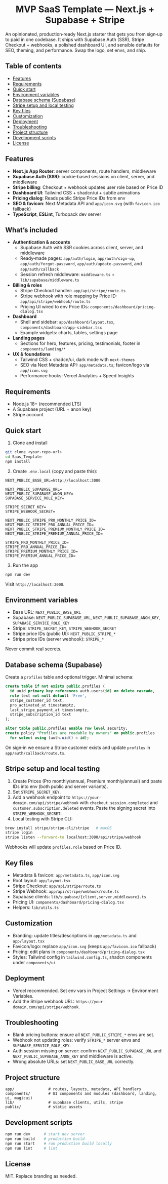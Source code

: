 <h1 align="center">MVP SaaS Template — Next.js + Supabase + Stripe</h1>

An opinionated, production‑ready Next.js starter that gets you from sign‑up to paid in one codebase. It ships with Supabase Auth (SSR), Stripe Checkout + webhooks, a polished dashboard UI, and sensible defaults for SEO, theming, and performance. Swap the logo, set envs, and ship.

## Table of contents

- [Features](#features)
- [Requirements](#requirements)
- [Quick start](#quick-start)
- [Environment variables](#environment-variables)
- [Database schema (Supabase)](#database-schema-supabase)
- [Stripe setup and local testing](#stripe-setup-and-local-testing)
- [Key files](#key-files)
- [Customization](#customization)
- [Deployment](#deployment)
- [Troubleshooting](#troubleshooting)
- [Project structure](#project-structure)
- [Development scripts](#development-scripts)
- [License](#license)

## Features

- **Next.js App Router**: server components, route handlers, middleware
- **Supabase Auth (SSR)**: cookie‑based sessions on client, server, and middleware
- **Stripe billing**: Checkout + webhook updates user role based on Price ID
- **Dashboard UI**: Tailwind CSS + shadcn/ui + subtle animations
- **Pricing dialog**: Reads public Stripe Price IDs from env
- **SEO & favicon**: Next Metadata API and `app/icon.svg` (with `favicon.ico` fallback)
- **TypeScript**, **ESLint**, Turbopack dev server

## What’s included

- **Authentication & accounts**
  - Supabase Auth with SSR cookies across client, server, and middleware
  - Ready‑made pages: `app/auth/login`, `app/auth/sign-up`, `app/auth/forgot-password`, `app/auth/update-password`, and `app/auth/callback`
  - Session refresh middleware: `middleware.ts` + `lib/supabase/middleware.ts`
- **Billing & roles**
  - Stripe Checkout handler: `app/api/stripe/route.ts`
  - Stripe webhook with role mapping by Price ID: `app/api/stripe/webhook/route.ts`
  - Pricing UI wired to env Price IDs: `components/dashboard/pricing-dialog.tsx`
- **Dashboard**
  - Shell and sidebar: `app/dashboard/layout.tsx`, `components/dashboard/app-sidebar.tsx`
  - Example widgets: charts, tables, settings page
- **Landing pages**
  - Sections for hero, features, pricing, testimonials, footer in `components/landing/*`
- **UX & foundations**
  - Tailwind CSS + shadcn/ui, dark mode with `next-themes`
  - SEO via Next Metadata API: `app/metadata.ts`; favicon/logo via `app/icon.svg`
  - Performance hooks: Vercel Analytics + Speed Insights

## Requirements

- Node.js 18+ (recommended LTS)
- A Supabase project (URL + anon key)
- Stripe account

## Quick start

1) Clone and install

```bash
git clone <your-repo-url>
cd Saas_Template
npm install
```

2) Create `.env.local` (copy and paste this):

```env
NEXT_PUBLIC_BASE_URL=http://localhost:3000

NEXT_PUBLIC_SUPABASE_URL=
NEXT_PUBLIC_SUPABASE_ANON_KEY=
SUPABASE_SERVICE_ROLE_KEY=

STRIPE_SECRET_KEY=
STRIPE_WEBHOOK_SECRET=

NEXT_PUBLIC_STRIPE_PRO_MONTHLY_PRICE_ID=
NEXT_PUBLIC_STRIPE_PRO_ANNUAL_PRICE_ID=
NEXT_PUBLIC_STRIPE_PREMIUM_MONTHLY_PRICE_ID=
NEXT_PUBLIC_STRIPE_PREMIUM_ANNUAL_PRICE_ID=

STRIPE_PRO_MONTHLY_PRICE_ID=
STRIPE_PRO_ANNUAL_PRICE_ID=
STRIPE_PREMIUM_MONTHLY_PRICE_ID=
STRIPE_PREMIUM_ANNUAL_PRICE_ID=
```

3) Run the app

```bash
npm run dev
```

Visit `http://localhost:3000`.

## Environment variables

- Base URL: `NEXT_PUBLIC_BASE_URL`
- Supabase: `NEXT_PUBLIC_SUPABASE_URL`, `NEXT_PUBLIC_SUPABASE_ANON_KEY`, `SUPABASE_SERVICE_ROLE_KEY`
- Stripe: `STRIPE_SECRET_KEY`, `STRIPE_WEBHOOK_SECRET`
- Stripe price IDs (public UI): `NEXT_PUBLIC_STRIPE_*`
- Stripe price IDs (server webhook): `STRIPE_*`

Never commit real secrets.

## Database schema (Supabase)

Create a `profiles` table and optional trigger. Minimal schema:

```sql
create table if not exists public.profiles (
  id uuid primary key references auth.users(id) on delete cascade,
  role text not null default 'Free',
  stripe_customer_id text,
  pro_activated_at timestamptz,
  last_stripe_payment_at timestamptz,
  stripe_subscription_id text
);

alter table public.profiles enable row level security;
create policy "Profiles are readable by owners" on public.profiles
  for select using (auth.uid() = id);
```

On sign‑in we ensure a Stripe customer exists and update `profiles` in `app/auth/callback/route.ts`.

## Stripe setup and local testing

1) Create Prices (Pro monthly/annual, Premium monthly/annual) and paste IDs into env (both public and server variants).
2) Set `STRIPE_SECRET_KEY`.
3) Add a webhook endpoint to `https://your-domain.com/api/stripe/webhook` with `checkout.session.completed` and `customer.subscription.deleted` events. Paste the signing secret into `STRIPE_WEBHOOK_SECRET`.
4) Local testing with Stripe CLI:

```bash
brew install stripe/stripe-cli/stripe   # macOS
stripe login
stripe listen --forward-to localhost:3000/api/stripe/webhook
```

Webhooks will update `profiles.role` based on Price ID.

## Key files

- Metadata & favicon: `app/metadata.ts`, `app/icon.svg`
- Root layout: `app/layout.tsx`
- Stripe Checkout: `app/api/stripe/route.ts`
- Stripe Webhook: `app/api/stripe/webhook/route.ts`
- Supabase clients: `lib/supabase/{client,server,middleware}.ts`
- Pricing UI: `components/dashboard/pricing-dialog.tsx`
- Helpers: `lib/utils.ts`

## Customization

- Branding: update titles/descriptions in `app/metadata.ts` and `app/layout.tsx`
- Favicon/logo: replace `app/icon.svg` (keeps `app/favicon.ico` fallback)
- Pricing: edit plans in `components/dashboard/pricing-dialog.tsx`
- Styles: Tailwind config in `tailwind.config.ts`, shadcn components under `components/ui`

## Deployment

- Vercel recommended. Set env vars in Project Settings → Environment Variables.
- Add the Stripe webhook URL: `https://your-domain.com/api/stripe/webhook`.

## Troubleshooting

- Blank pricing buttons: ensure all `NEXT_PUBLIC_STRIPE_*` envs are set.
- Webhook not updating roles: verify `STRIPE_*` server envs and `SUPABASE_SERVICE_ROLE_KEY`.
- Auth session missing on server: confirm `NEXT_PUBLIC_SUPABASE_URL` and `NEXT_PUBLIC_SUPABASE_ANON_KEY` and middleware is active.
- Wrong absolute URLs: set `NEXT_PUBLIC_BASE_URL` correctly.

## Project structure

```
app/               # routes, layouts, metadata, API handlers
components/        # UI components and modules (dashboard, landing, ui, magicui)
lib/               # supabase clients, utils, stripe
public/            # static assets
```

## Development scripts

```bash
npm run dev      # start dev server
npm run build    # production build
npm run start    # run production build locally
npm run lint     # lint
```

## License

MIT. Replace branding as needed.
